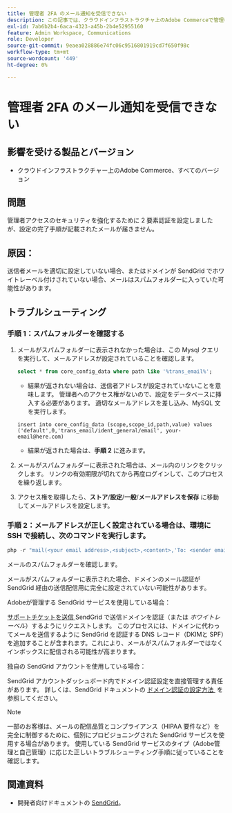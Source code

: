 ```yaml
---
title: 管理者 2FA のメール通知を受信できない
description: この記事では、クラウドインフラストラクチャ上のAdobe Commerceで管理者アクセスセキュリティを強化するために、二要素認証（2FA）を設定した後、設定完了の手順が記載されたメールが届かない場合のトラブルシューティングについて説明します。
exl-id: 7ab6b2b4-6aca-4323-a45b-2b4e52955160
feature: Admin Workspace, Communications
role: Developer
source-git-commit: 9eaea028886e74fc06c9516801919cd7f650f98c
workflow-type: tm+mt
source-wordcount: '449'
ht-degree: 0%

---
```


# 管理者 2FA のメール通知を受信できない


## 影響を受ける製品とバージョン

* クラウドインフラストラクチャー上のAdobe Commerce、すべてのバージョン

## 問題

管理者アクセスのセキュリティを強化するために 2 要素認証を設定しましたが、設定の完了手順が記載されたメールが届きません。

## 原因：

送信者メールを適切に設定していない場合、またはドメインが SendGrid でホワイトレーベル付けされていない場合、メールはスパムフォルダーに入っていた可能性があります。

## トラブルシューティング

### 手順 1：スパムフォルダーを確認する

1. メールがスパムフォルダーに表示されなかった場合は、この Mysql クエリを実行して、メールアドレスが設定されていることを確認します。

   ```sql
   select * from core_config_data where path like '%trans_email%';
   ```

   * 結果が返されない場合は、送信者アドレスが設定されていないことを意味します。
管理者へのアクセス権がないので、設定をデータベースに挿入する必要があります。 適切なメールアドレスを差し込み、MySQL 文を実行します。

   ```
   insert into core_config_data (scope,scope_id,path,value) values ('default',0,'trans_email/ident_general/email', your-email@here.com)
   ```

   * 結果が返された場合は、**手順 2** に進みます。

1. メールがスパムフォルダーに表示された場合は、メール内のリンクをクリックします。 リンクの有効期限が切れてから再度ログインして、このプロセスを繰り返します。
1. アクセス権を取得したら、**ストア**/**設定**/**一般**/**メールアドレスを保存** に移動してメールアドレスを設定します。

### 手順 2：メールアドレスが正しく設定されている場合は、環境に SSH で接続し、次のコマンドを実行します。

```php
php -r "mail(<your email address>,<subject>,<content>,'To: <sender email>');"
```

メールのスパムフォルダーを確認します。

メールがスパムフォルダーに表示された場合、ドメインのメール認証が SendGrid 経由の送信配信用に完全に設定されていない可能性があります。

Adobeが管理する SendGrid サービスを使用している場合：

[&#x200B; サポートチケットを送信 &#x200B;](https://experienceleague.adobe.com/home?support-tab=home#support)SendGrid で送信ドメインを認証（または *ホワイトレーベル*）するようにリクエストします。
このプロセスには、ドメインに代わってメールを送信するように SendGrid を認証する DNS レコード（DKIMと SPF）を追加することが含まれます。これにより、メールがスパムフォルダーではなくインボックスに配信される可能性が高まります。

独自の SendGrid アカウントを使用している場合：

SendGrid アカウントダッシュボード内でドメイン認証設定を直接管理する責任があります。 詳しくは、SendGrid ドキュメントの [&#x200B; ドメイン認証の設定方法 &#x200B;](https://www.twilio.com/docs/sendgrid/ui/account-and-settings/how-to-set-up-domain-authentication) を参照してください。

>[!NOTE]
>
>一部のお客様は、メールの配信品質とコンプライアンス（HIPAA 要件など）を完全に制御するために、個別にプロビジョニングされた SendGrid サービスを使用する場合があります。 使用している SendGrid サービスのタイプ（Adobe管理と自己管理）に応じた正しいトラブルシューティング手順に従っていることを確認します。


## 関連資料

* 開発者向けドキュメントの [SendGrid](https://experienceleague.adobe.com/en/docs/commerce-cloud-service/user-guide/project/sendgrid)。
